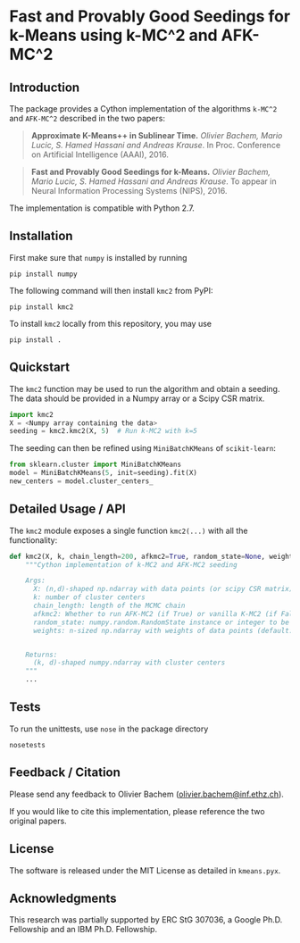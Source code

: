 Fast and Provably Good Seedings for k-Means using k-MC^2 and AFK-MC^2
===

Introduction
---

The package provides a Cython implementation of the algorithms `k-MC^2` and `AFK-MC^2` described in the two papers:

> **Approximate K-Means++ in Sublinear Time.**
> *Olivier Bachem, Mario Lucic, S. Hamed Hassani and Andreas Krause*.
> In Proc. Conference on Artificial Intelligence (AAAI), 2016.

> **Fast and Provably Good Seedings for k-Means.**
> *Olivier Bachem, Mario Lucic, S. Hamed Hassani and Andreas Krause*.
> To appear in Neural Information Processing Systems (NIPS), 2016.

The implementation is compatible with Python 2.7.

Installation
---
First make sure that `numpy` is installed by running
```
pip install numpy
```

The following command will then install `kmc2` from PyPI:
```
pip install kmc2
```

To install `kmc2` locally from this repository, you may use
```
pip install .
```


Quickstart
---
The `kmc2` function may be used to run the algorithm and obtain a seeding. The data should be provided in a Numpy array or a Scipy CSR matrix.
```python
import kmc2
X = <Numpy array containing the data>
seeding = kmc2.kmc2(X, 5)  # Run k-MC2 with k=5
```

The seeding can then be refined using `MiniBatchKMeans` of `scikit-learn`:
```python
from sklearn.cluster import MiniBatchKMeans
model = MiniBatchKMeans(5, init=seeding).fit(X)
new_centers = model.cluster_centers_
```

Detailed Usage / API
---
The `kmc2` module exposes a single function `kmc2(...)` with all the functionality:
```python
def kmc2(X, k, chain_length=200, afkmc2=True, random_state=None, weights=None):
    """Cython implementation of k-MC2 and AFK-MC2 seeding

    Args:
      X: (n,d)-shaped np.ndarray with data points (or scipy CSR matrix)
      k: number of cluster centers
      chain_length: length of the MCMC chain
      afkmc2: Whether to run AFK-MC2 (if True) or vanilla K-MC2 (if False)
      random_state: numpy.random.RandomState instance or integer to be used as seed
      weights: n-sized np.ndarray with weights of data points (default: uniform weights)


    Returns:
      (k, d)-shaped numpy.ndarray with cluster centers
    """
    ...
```

Tests
---
To run the unittests, use `nose` in the package directory
```
nosetests
```

Feedback / Citation
---
Please send any feedback to Olivier Bachem (<olivier.bachem@inf.ethz.ch>).

If you would like to cite this implementation, please reference the two original papers.

License
---
The software is released under the MIT License as detailed in `kmeans.pyx`.

Acknowledgments
---
This research was partially supported by ERC StG 307036, a Google Ph.D. Fellowship and an IBM Ph.D. Fellowship.
